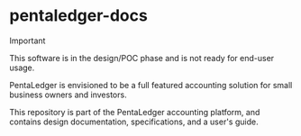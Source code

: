 # pentaledger-docs

> [!IMPORTANT]  
> This software is in the design/POC phase and is not ready
> for end-user usage. 

PentaLedger is envisioned to be a full featured accounting solution
for small business owners and investors.

This repository is part of the PentaLedger accounting platform, and
contains design documentation, specifications, and a user's guide.
